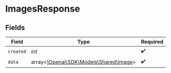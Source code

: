 # ImagesResponse


## Fields

| Field                                                                  | Type                                                                   | Required                                                               | Description                                                            |
| ---------------------------------------------------------------------- | ---------------------------------------------------------------------- | ---------------------------------------------------------------------- | ---------------------------------------------------------------------- |
| `created`                                                              | *int*                                                                  | :heavy_check_mark:                                                     | N/A                                                                    |
| `data`                                                                 | array<[\Openai\SDK\Models\Shared\Image](../../models/shared/Image.md)> | :heavy_check_mark:                                                     | N/A                                                                    |